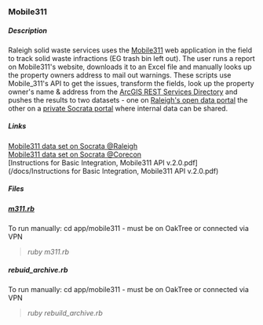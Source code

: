 ### Mobile311
##### Description 
 Raleigh solid waste services uses the [Mobile311](https://map.mobile311.com/Mobile311/Login.aspx?ReturnUrl=%2fMobile311%2fdefault.aspx) web application in the field to track solid waste infractions (EG trash bin left out). The user runs a report on Mobile311's website, downloads it to an Excel file and manually looks up the property owners address to mail out warnings. These scripts use Mobile_311's API to get the issues, transform the fields, look up the property owner's name & address from the [ArcGIS REST Services Directory](http://maps.raleighnc.gov/arcgis/rest/services/Parcels/MapServer/exts/PropertySOE/RealEstateSearch) and pushes the results to two datasets - one on [Raleigh's open data portal](https://data.raleighnc.gov/) the other on a [private Socrata portal](https://corecon.demo.socrata.com) where internal data can be shared.  
##### Links  
[Mobile311 data set on Socrata @Raleigh](https://data.raleighnc.gov/Government/Solid-Waste-Services-Code-Violations-Mobile-311-/h5i3-8nha)  
[Mobile311 data set on Socrata @Corecon](https://corecon.demo.socrata.com/dataset/Solid-Waste-Services-Code-Violations-Mobile-311/2uyt-2iv6)  
[Instructions for Basic Integration, Mobile311 API v.2.0.pdf](/docs/Instructions for Basic Integration, Mobile311 API v.2.0.pdf)
##### Files
##### [m311.rb](m311.rb)
To run manually: cd app/mobile311 - must be on OakTree or connected via VPN
> _ruby m311.rb_
##### rebuid_archive.rb
To run manually: cd app/mobile311 - must be on OakTree or connected via VPN
> _ruby rebuild_archive.rb_
